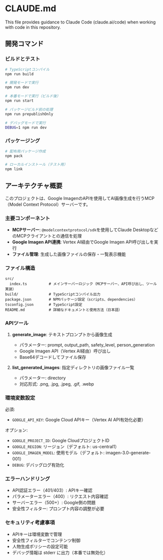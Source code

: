 # CLAUDE.md

This file provides guidance to Claude Code (claude.ai/code) when working with code in this repository.

## 開発コマンド

### ビルドとテスト
```bash
# TypeScriptコンパイル
npm run build

# 開発モードで実行
npm run dev

# 本番モードで実行（ビルド後）
npm run start

# パッケージビルド前の処理
npm run prepublishOnly

# デバッグモードで実行
DEBUG=1 npm run dev
```

### パッケージング
```bash
# 配布用パッケージ作成
npm pack

# ローカルインストール（テスト用）
npm link
```

## アーキテクチャ概要

このプロジェクトは、Google ImagenのAPIを使用してAI画像生成を行うMCP（Model Context Protocol）サーバーです。

### 主要コンポーネント

- **MCPサーバー**: `@modelcontextprotocol/sdk`を使用してClaude DesktopなどのMCPクライアントとの通信を処理
- **Google Imagen API連携**: Vertex AI経由でGoogle Imagen API呼び出しを実行
- **ファイル管理**: 生成した画像ファイルの保存・一覧表示機能

### ファイル構造

```
src/
  index.ts          # メインサーバーロジック（MCPサーバー、API呼び出し、ツール実装）
build/              # TypeScriptコンパイル出力
package.json        # NPMパッケージ設定（scripts、dependencies）
tsconfig.json       # TypeScript設定
README.md           # 詳細なドキュメントと使用方法（日本語）
```

### APIツール

1. **generate_image**: テキストプロンプトから画像生成
   - パラメーター: prompt, output_path, safety_level, person_generation
   - Google Imagen API（Vertex AI経由）呼び出し
   - Base64デコードしてファイル保存

2. **list_generated_images**: 指定ディレクトリの画像ファイル一覧
   - パラメーター: directory
   - 対応形式: .png, .jpg, .jpeg, .gif, .webp

### 環境変数設定

必須:
- `GOOGLE_API_KEY`: Google Cloud APIキー（Vertex AI API有効化必要）

オプション:
- `GOOGLE_PROJECT_ID`: Google CloudプロジェクトID
- `GOOGLE_REGION`: リージョン（デフォルト: us-central1）
- `GOOGLE_IMAGEN_MODEL`: 使用モデル（デフォルト: imagen-3.0-generate-001）
- `DEBUG`: デバッグログ有効化

### エラーハンドリング

- API認証エラー（401/403）: APIキー確認
- パラメーターエラー（400）: リクエスト内容確認
- サーバーエラー（500+）: Google側の問題
- 安全性フィルター: プロンプト内容の調整が必要

### セキュリティ考慮事項

- APIキーは環境変数で管理
- 安全性フィルターでコンテンツ制御
- 人物生成ポリシーの設定可能
- デバッグ情報は stderr に出力（本番では無効化）